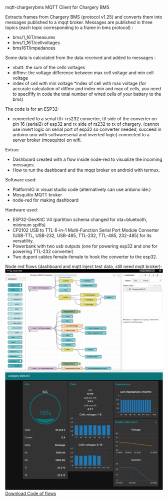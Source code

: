 mqtt-chargerybms
MQTT Client for Chargery BMS

Extracts frames from Chargery BMS (protocol v1.25) and converts them into messages published to a mqqt broker. Messages are published in three topics (each topic corresponding to a frame in bms protocol) :

* bms/1_16T/measures
* bms/1_16T/cellvoltages
* bms16T/impedances

Some data is calculated from the data received and added to messages : 
* vbatt: the sum of the cells voltages 
* diffmv: the voltage difference between max cell voltage and min cell voltage 
* index of cell with min voltage *index of cell with max voltage
(for accurate calculation of diffmv and index min and max of cells, you need to specifify in code the total number of wired cells of your battery to the bms)

The code is for an ESP32:

* connected to a serial ttl<->rs232 converter, ttl side of the converter on pin 16 (serial2) of esp32 and rx side of rs232 to tx of chargery. (cannot use invert logic on serial port of esp32 so converter needed, succeed in arduino uno with softwareserial and inverted logic)
connected to a server broker (mosquitto) on wifi.

Extras:

* Dashboard created with a flow inside node-red to visualize the incoming messages.
* How to run the dashboard and the mqqt broker on android with termux.

Software used:

* PlatformIO in visual studio code (alternatively can use arduino ide.)
* Mosquitto MQTT broker
* node-red for making dashboard

Hardware used:

* ESP32-DevKitC V4 (partition schema changed for ota+bluetooth, minimum spiffs)
* CP2102 USB to TTL 6-in-1 Multi-Function Serial Port Module Converter (USB-TTL, USB-232, USB-485, TTL-232, TTL-485, 232-485) for its versatility.
* Powerbank with two usb outputs (one for powering esp32 and one for powering TTL-232 converter)
* Two dupont cables female-female to hook the converter to the esp32.


Node red flows (dashboard and mqtt inject test data, still need mqtt broker):
![alt text](medias/node-red-flow.png "Logo Title Text 1")
![alt text](medias/node-red-ui.png "Logo Title Text 1")
 [Download Code of flows](/medias/flows.json)
